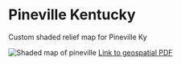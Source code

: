 # Pineville Kentucky
Custom shaded relief map for Pineville Ky

![Shaded map of pineville]()
[Link to geospatial PDF]()